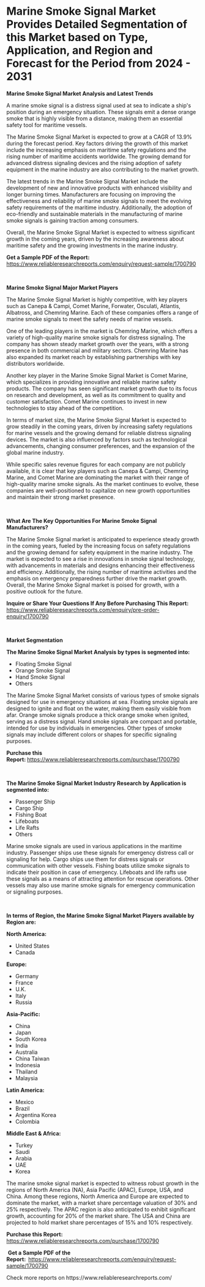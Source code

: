 <p><h1>Marine Smoke Signal Market Provides Detailed Segmentation of this Market based on Type, Application, and Region and Forecast for the Period from 2024 - 2031</h1></p><p><strong>Marine Smoke Signal Market Analysis and Latest Trends</strong></p>
<p><p>A marine smoke signal is a distress signal used at sea to indicate a ship's position during an emergency situation. These signals emit a dense orange smoke that is highly visible from a distance, making them an essential safety tool for maritime vessels.</p><p>The Marine Smoke Signal Market is expected to grow at a CAGR of 13.9% during the forecast period. Key factors driving the growth of this market include the increasing emphasis on maritime safety regulations and the rising number of maritime accidents worldwide. The growing demand for advanced distress signaling devices and the rising adoption of safety equipment in the marine industry are also contributing to the market growth.</p><p>The latest trends in the Marine Smoke Signal Market include the development of new and innovative products with enhanced visibility and longer burning times. Manufacturers are focusing on improving the effectiveness and reliability of marine smoke signals to meet the evolving safety requirements of the maritime industry. Additionally, the adoption of eco-friendly and sustainable materials in the manufacturing of marine smoke signals is gaining traction among consumers.</p><p>Overall, the Marine Smoke Signal Market is expected to witness significant growth in the coming years, driven by the increasing awareness about maritime safety and the growing investments in the marine industry.</p></p>
<p><strong>Get a Sample PDF of the Report:&nbsp;</strong> <a href="https://www.reliableresearchreports.com/enquiry/request-sample/1700790">https://www.reliableresearchreports.com/enquiry/request-sample/1700790</a></p>
<p>&nbsp;</p>
<p><strong>Marine Smoke Signal Major Market Players</strong></p>
<p><p>The Marine Smoke Signal Market is highly competitive, with key players such as Canepa & Campi, Comet Marine, Forwater, Osculati, Atlantis, Albatross, and Chemring Marine. Each of these companies offers a range of marine smoke signals to meet the safety needs of marine vessels.</p><p>One of the leading players in the market is Chemring Marine, which offers a variety of high-quality marine smoke signals for distress signaling. The company has shown steady market growth over the years, with a strong presence in both commercial and military sectors. Chemring Marine has also expanded its market reach by establishing partnerships with key distributors worldwide.</p><p>Another key player in the Marine Smoke Signal Market is Comet Marine, which specializes in providing innovative and reliable marine safety products. The company has seen significant market growth due to its focus on research and development, as well as its commitment to quality and customer satisfaction. Comet Marine continues to invest in new technologies to stay ahead of the competition.</p><p>In terms of market size, the Marine Smoke Signal Market is expected to grow steadily in the coming years, driven by increasing safety regulations for marine vessels and the growing demand for reliable distress signaling devices. The market is also influenced by factors such as technological advancements, changing consumer preferences, and the expansion of the global marine industry.</p><p>While specific sales revenue figures for each company are not publicly available, it is clear that key players such as Canepa & Campi, Chemring Marine, and Comet Marine are dominating the market with their range of high-quality marine smoke signals. As the market continues to evolve, these companies are well-positioned to capitalize on new growth opportunities and maintain their strong market presence.</p></p>
<p>&nbsp;</p>
<p><strong>What Are The Key Opportunities For Marine Smoke Signal Manufacturers?</strong></p>
<p><p>The Marine Smoke Signal market is anticipated to experience steady growth in the coming years, fueled by the increasing focus on safety regulations and the growing demand for safety equipment in the marine industry. The market is expected to see a rise in innovations in smoke signal technology, with advancements in materials and designs enhancing their effectiveness and efficiency. Additionally, the rising number of maritime activities and the emphasis on emergency preparedness further drive the market growth. Overall, the Marine Smoke Signal market is poised for growth, with a positive outlook for the future.</p></p>
<p><strong>Inquire or Share Your Questions If Any Before Purchasing This Report:</strong> <a href="https://www.reliableresearchreports.com/enquiry/pre-order-enquiry/1700790">https://www.reliableresearchreports.com/enquiry/pre-order-enquiry/1700790</a></p>
<p>&nbsp;</p>
<p><strong>Market Segmentation</strong></p>
<p><strong>The Marine Smoke Signal Market Analysis by types is segmented into:</strong></p>
<p><ul><li>Floating Smoke Signal</li><li>Orange Smoke Signal</li><li>Hand Smoke Signal</li><li>Others</li></ul></p>
<p><p>The Marine Smoke Signal Market consists of various types of smoke signals designed for use in emergency situations at sea. Floating smoke signals are designed to ignite and float on the water, making them easily visible from afar. Orange smoke signals produce a thick orange smoke when ignited, serving as a distress signal. Hand smoke signals are compact and portable, intended for use by individuals in emergencies. Other types of smoke signals may include different colors or shapes for specific signaling purposes.</p></p>
<p><strong>Purchase this Report:&nbsp;</strong><a href="https://www.reliableresearchreports.com/purchase/1700790">https://www.reliableresearchreports.com/purchase/1700790</a></p>
<p>&nbsp;</p>
<p><strong>The Marine Smoke Signal Market Industry Research by Application is segmented into:</strong></p>
<p><ul><li>Passenger Ship</li><li>Cargo Ship</li><li>Fishing Boat</li><li>Lifeboats</li><li>Life Rafts</li><li>Others</li></ul></p>
<p><p>Marine smoke signals are used in various applications in the maritime industry. Passenger ships use these signals for emergency distress call or signaling for help. Cargo ships use them for distress signals or communication with other vessels. Fishing boats utilize smoke signals to indicate their position in case of emergency. Lifeboats and life rafts use these signals as a means of attracting attention for rescue operations. Other vessels may also use marine smoke signals for emergency communication or signaling purposes.</p></p>
<p>&nbsp;</p>
<p><strong>In terms of Region, the Marine Smoke Signal Market Players available by Region are:</strong></p>
<p>
    <p> <strong> North America: </strong>
        <ul>
            <li>United States</li>
            <li>Canada</li>
        </ul>
        </p> 
    <p> <strong> Europe: </strong>
        <ul>
            <li>Germany</li>
            <li>France</li>
            <li>U.K.</li>
            <li>Italy</li>
            <li>Russia</li>
        </ul>
        </p> 
    <p> <strong> Asia-Pacific: </strong>
        <ul>
            <li>China</li>
            <li>Japan</li>
            <li>South Korea</li>
            <li>India</li>
            <li>Australia</li>
            <li>China Taiwan</li>
            <li>Indonesia</li>
            <li>Thailand</li>
            <li>Malaysia</li>
        </ul>
        </p> 
    <p> <strong> Latin America: </strong>
        <ul>
            <li>Mexico</li>
            <li>Brazil</li>
            <li>Argentina Korea</li>
            <li>Colombia</li>
        </ul>
        </p> 
    <p> <strong> Middle East & Africa: </strong>
        <ul>
            <li>Turkey</li>
            <li>Saudi</li>
            <li>Arabia</li>
            <li>UAE</li>
            <li>Korea</li>
        </ul>
    </p>
    </p>
<p><p>The marine smoke signal market is expected to witness robust growth in the regions of North America (NA), Asia Pacific (APAC), Europe, USA, and China. Among these regions, North America and Europe are expected to dominate the market, with a market share percentage valuation of 30% and 25% respectively. The APAC region is also anticipated to exhibit significant growth, accounting for 20% of the market share. The USA and China are projected to hold market share percentages of 15% and 10% respectively.</p></p>
<p><strong>Purchase this Report: </strong><a href="https://www.reliableresearchreports.com/purchase/1700790">https://www.reliableresearchreports.com/purchase/1700790</a></p>
<p>&nbsp;<strong>Get a Sample PDF of the Report:&nbsp;&nbsp;</strong><a href="https://www.reliableresearchreports.com/enquiry/request-sample/1700790">https://www.reliableresearchreports.com/enquiry/request-sample/1700790</a></p>
<p><strong></strong></p>
<p>Check more reports on https://www.reliableresearchreports.com/</p>